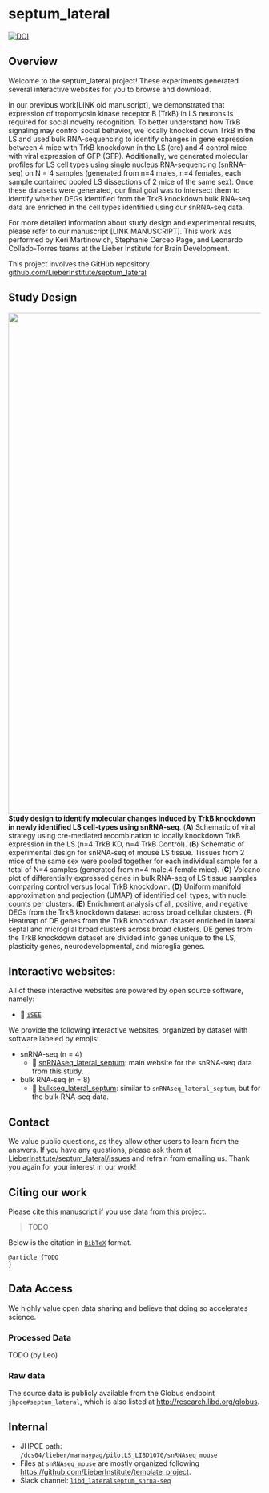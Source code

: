 septum_lateral
================

<!-- README.md is generated from README.Rmd. Please edit that file -->

[![DOI](https://zenodo.org/badge/445640720.svg)](https://zenodo.org/badge/latestdoi/445640720)

## Overview

Welcome to the septum_lateral project! These experiments generated
several interactive websites for you to browse and download.

In our previous work\[LINK old manuscript\], we demonstrated that
expression of tropomyosin kinase receptor B (TrkB) in LS neurons is
required for social novelty recognition. To better understand how TrkB
signaling may control social behavior, we locally knocked down TrkB in
the LS and used bulk RNA-sequencing to identify changes in gene
expression between 4 mice with TrkB knockdown in the LS (cre) and 4
control mice with viral expression of GFP (GFP). Additionally, we
generated molecular profiles for LS cell types using single nucleus
RNA-sequencing (snRNA-seq) on N = 4 samples (generated from n=4 males,
n=4 females, each sample contained pooled LS dissections of 2 mice of
the same sex). Once these datasets were generated, our final goal was to
intersect them to identify whether DEGs identified from the TrkB
knockdown bulk RNA-seq data are enriched in the cell types identified
using our snRNA-seq data.

For more detailed information about study design and experimental
results, please refer to our manuscript \[LINK MANUSCRIPT\]. This work
was performed by Keri Martinowich, Stephanie Cerceo Page, and Leonardo
Collado-Torres teams at the Lieber Institute for Brain Development.

This project involves the GitHub repository
[github.com/LieberInstitute/septum_lateral](https://github.com/LieberInstitute/septum_lateral)

## Study Design

<img src="http://research.libd.org/septum_lateral/img/study_overview.png" width="1000px" align="left" />

**Study design to identify molecular changes induced by TrkB knockdown
in newly identified LS cell-types using snRNA-seq**. (**A**) Schematic
of viral strategy using cre-mediated recombination to locally knockdown
TrkB expression in the LS (n=4 TrkB KD, n=4 TrkB Control). (**B**)
Schematic of experimental design for snRNA-seq of mouse LS tissue.
Tissues from 2 mice of the same sex were pooled together for each
individual sample for a total of N=4 samples (generated from n=4 male,4
female mice). (**C**) Volcano plot of differentially expressed genes in
bulk RNA-seq of LS tissue samples comparing control versus local TrkB
knockdown. (**D**) Uniform manifold approximation and projection (UMAP)
of identified cell types, with nuclei counts per clusters. (**E**)
Enrichment analysis of all, positive, and negative DEGs from the TrkB
knockdown dataset across broad cellular clusters. (**F**) Heatmap of DE
genes from the TrkB knockdown dataset enriched in lateral septal and
microglial broad clusters across broad clusters. DE genes from the TrkB
knockdown dataset are divided into genes unique to the LS, plasticity
genes, neurodevelopmental, and microglia genes.

## Interactive websites:

All of these interactive websites are powered by open source software,
namely:

- 👀 [`iSEE`](https://doi.org/10.12688%2Ff1000research.14966.1)

We provide the following interactive websites, organized by dataset with
software labeled by emojis:

- snRNA-seq (n = 4)
  - 👀
    [snRNAseq_lateral_septum](https://libd.shinyapps.io/snRNAseq_lateral_septum/):
    main website for the snRNA-seq data from this study.
- bulk RNA-seq (n = 8)
  - 👀
    [bulkseq_lateral_septum](https://libd.shinyapps.io/bulkseq_lateral_septum/):
    similar to `snRNAseq_lateral_septum`, but for the bulk RNA-seq data.

## Contact

We value public questions, as they allow other users to learn from the
answers. If you have any questions, please ask them at
[LieberInstitute/septum_lateral/issues](https://github.com/LieberInstitute/septum_lateral/issues)
and refrain from emailing us. Thank you again for your interest in our
work!

## Citing our work

Please cite this [manuscript](https://doi.org/10.1101/TODO) if you use
data from this project.

> TODO

Below is the citation in [`BibTeX`](http://www.bibtex.org/) format.

    @article {TODO
    }

## Data Access

We highly value open data sharing and believe that doing so accelerates
science.

### Processed Data

TODO (by Leo)

### Raw data

The source data is publicly available from the Globus endpoint
`jhpce#septum_lateral`, which is also listed at
<http://research.libd.org/globus>.

## Internal

- JHPCE path: `/dcs04/lieber/marmaypag/pilotLS_LIBD1070/snRNAseq_mouse`
- Files at `snRNAseq_mouse` are mostly organized following
  <https://github.com/LieberInstitute/template_project>.
- Slack channel:
  [`libd_lateralseptum_snrna-seq`](https://jhu-genomics.slack.com/archives/C01KSLPCGAC)

